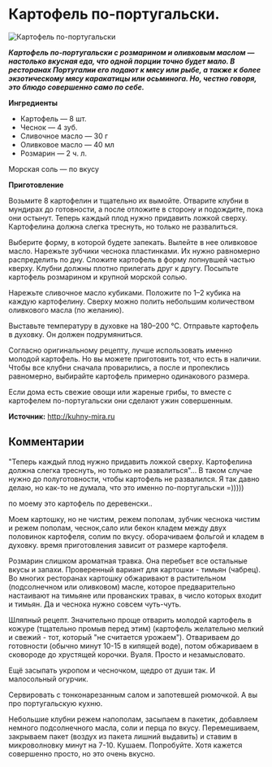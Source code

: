 # Картофель по-португальски.

![Картофель по-португальски](/images/Kulinar/Second/potato-portugale.jpg 'Картофель по-португальски')

_**Картофель по-португальски с розмарином и оливковым маслом — настолько вкусная еда, что одной порции точно будет мало. В ресторанах Португалии его подают к мясу или рыбе, а также к более экзотическому мясу каракатицы или осьминога. Но, честно говоря, это блюдо совершенно само по себе.**_

**Ингредиенты**

- Картофель — 8 шт.
- Чеснок — 4 зуб.
- Сливочное масло — 30 г
- Оливковое масло — 40 мл
- Розмарин — 2 ч. л.

Морская соль — по вкусу

**Приготовление**

Возьмите 8 картофелин и тщательно их вымойте. Отварите клубни в мундирах до готовности, а после отложите в сторону и подождите, пока они остынут. Теперь каждый плод нужно придавить ложкой сверху. Картофелина должна слегка треснуть, но только не развалиться.

Выберите форму, в которой будете запекать. Вылейте в нее оливковое масло. Нарежьте зубчики чеснока пластинками. Их нужно равномерно распределить по дну. Сложите картофель в форму лопнувшей частью кверху. Клубни должны плотно прилегать друг к другу. Посыпьте картофель розмарином и крупной морской солью.

Нарежьте сливочное масло кубиками. Положите по 1–2 кубика на каждую картофелину. Сверху можно полить небольшим количеством оливкового масла (по желанию).

Выставьте температуру в духовке на 180–200 °С. Отправьте картофель в духовку. Он должен подрумяниться.

Согласно оригинальному рецепту, лучше использовать именно молодой картофель. Но вы можете приготовить тот, что есть в наличии. Чтобы все клубни сначала проварились, а после и пропеклись равномерно, выбирайте картофель примерно одинакового размера.

Если дома есть свежие овощи или жареные грибы, то вместе с картофелем по-португальски они сделают ужин совершенным.

**Источник:** http://kuhny-mira.ru

## Комментарии

"Теперь каждый плод нужно придавить ложкой сверху. Картофелина должна слегка треснуть, но только не развалиться"... В таком случае нужно до полуготовности, чтобы картофель не развалился. Я так давно делаю, но как-то не думала, что это именно по-португальски =)))))

по моему это картофель по деревенски..

Моем картошку, но не чистим, режем пополам, зубчик чеснока чистим и режем пополам, чеснок,сало или бекон кладем между двух половинок картофеля, солим по вкусу. оборачиваем фольгой и кладем в духовку. время приготовления зависит от размере картофеля.

Розмарин слишком ароматная травка. Она перебьет все остальные вкусы и запахи. Проверенный вариант для картошки - тимьян (чабрец). Во многих ресторанах картошку обжаривают в растительном (подсолнечном или оливковом) масле, которое предварительно настаивают на тимьяне или прованских травах, в число которых входит и тимьян. Да и чеснока нужно совсем чуть-чуть.

Шляпный рецепт. Значительно проще отварить молодой картофель в кожуре (тщательно промыв перед этим) (картофель желательно мелкий и свежий - тот, который "не считается урожаем"). Отвариваем до готовности (обычно минут 10-15 в кипящей воде), потом обжариваем в сковороде до хрустящей корочки. Вуаля. Просто и незамысловато.

Ещё засыпать укропом и чесночком, щедро от души так. И малосольный огурчик.

Сервировать с тонконарезанным салом и запотевшей рюмочкой. А вы про португальскую кухню.

Небольшие клубни режем напополам, засыпаем в пакетик, добавляем немного подсолнечного масла, соли и перца по вкусу. Перемешиваем, закрываем пакет (воздух из пакета лишний выдавить) и ставим в микроволновку минут на 7-10. Кушаем. Попробуйте. Хотя кажется совершенно просто, но это очень вкусно.

